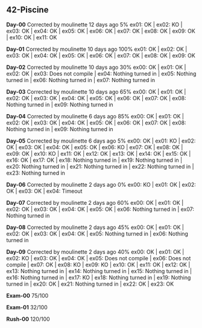 ## 42-Piscine ##

**Day-00**
Corrected by moulinette 12 days ago 5% 
ex01: OK | ex02: KO | ex03: OK | ex04: OK | ex05: OK | ex06: OK | ex07: OK | ex08: OK | ex09: OK | ex10: OK | ex11: OK

**Day-01**
Corrected by moulinette 10 days ago 100% 
ex01: OK | ex02: OK | ex03: OK | ex04: OK | ex05: OK | ex06: OK | ex07: OK | ex08: OK | ex09: OK

**Day-02**
Corrected by moulinette 10 days ago 30% 
ex00: OK | ex01: OK | ex02: OK | ex03: Does not compile | ex04: Nothing turned in | ex05: Nothing turned in | ex06: Nothing turned in | ex07: Nothing turned in

**Day-03**
Corrected by moulinette 10 days ago 65% 
ex00: OK | ex01: OK | ex02: OK | ex03: OK | ex04: OK | ex05: OK | ex06: OK | ex07: OK | ex08: Nothing turned in | ex09: Nothing turned in

**Day-04**
Corrected by moulinette 6 days ago 85% 
ex00: OK | ex01: OK | ex02: OK | ex03: OK | ex04: OK | ex05: OK | ex06: OK | ex07: OK | ex08: Nothing turned in | ex09: Nothing turned in

**Day-05**
Corrected by moulinette 6 days ago 5% 
ex00: OK | ex01: KO | ex02: OK | ex03: OK | ex04: OK | ex05: OK | ex06: KO | ex07: OK | ex08: OK | ex09: OK | ex10: KO | ex11: OK | ex12: OK | ex13: OK | ex14: OK | ex15: OK | ex16: OK | ex17: OK | ex18: Nothing turned in | ex19: Nothing turned in | ex20: Nothing turned in | ex21: Nothing turned in | ex22: Nothing turned in | ex23: Nothing turned in

**Day-06**
Corrected by moulinette 2 days ago 0% 
ex00: KO | ex01: OK | ex02: OK | ex03: OK | ex04: Timeout

**Day-07**
Corrected by moulinette 2 days ago 60% 
ex00: OK | ex01: OK | ex02: OK | ex03: OK | ex04: OK | ex05: OK | ex06: Nothing turned in | ex07: Nothing turned in

**Day-08**
Corrected by moulinette 2 days ago 45% 
ex00: OK | ex01: OK | ex02: OK | ex03: OK | ex04: OK | ex05: Nothing turned in | ex06: Nothing turned in

**Day-09**
Corrected by moulinette 2 days ago 40% 
ex00: OK | ex01: OK | ex02: KO | ex03: OK | ex04: OK | ex05: Does not compile | ex06: Does not compile | ex07: OK | ex08: KO | ex09: KO | ex10: OK | ex11: OK | ex12: OK | ex13: Nothing turned in | ex14: Nothing turned in | ex15: Nothing turned in | ex16: Nothing turned in | ex17: KO | ex18: Nothing turned in | ex19: Nothing turned in | ex20: OK | ex21: Nothing turned in | ex22: OK | ex23: OK

**Exam-00**
75/100

**Exam-01**
32/100

**Rush-00**
120/100
